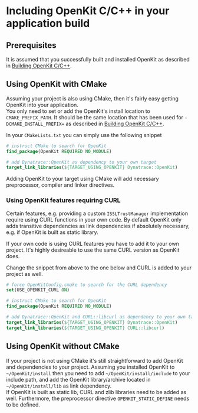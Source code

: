 # Including OpenKit C/C++ in your application build

## Prerequisites

It is assumed that you successfully built and installed OpenKit as described in [Building OpenKit C/C++][building].

## Using OpenKit with CMake

Assuming your project is also using CMake, then it's fairly easy getting OpenKit into your application.  
You only need to set or add the OpenKit's install location to `CMAKE_PREFIX_PATH`. It should be the same
location that has been used for `-DCMAKE_INSTALL_PREFIX=` as described in [Building OpenKit C/C++][building].

In your `CMakeLists.txt` you can simply use the following snippet
```cmake
# instruct CMake to search for OpenKit
find_package(OpenKit REQUIRED NO_MODULE)

# add Dynatrace::OpenKit as dependency to your own target
target_link_libraries(${TARGET_USING_OPENKIT} Dynatrace::OpenKit)
```

Adding OpenKit to your target using CMake will add necessary preprocessor, compiler and linker
directives.

### Using OpenKit features requiring CURL

Certain features, e.g. providing a custom `ISSLTrustManager` implementation require using
CURL functions in your own code. By default OpenKit only adds transitive dependencies
as link dependencies if absolutely necessary, e.g. if OpenKit is built as static library.

If your own code is using CURL features you have to add it to your own project. It's 
highly desireable to use the same CURL version as OpenKit does.

Change the snippet from above to the one below and CURL is added to your project as well.

```cmake
# force OpenKitConfig.cmake to search for the CURL dependency
set(USE_OPENKIT_CURL ON) 

# instruct CMake to search for OpenKit
find_package(OpenKit REQUIRED NO_MODULE)

# add Dynatrace::OpenKit and CURL::libcurl as dependency to your own target
target_link_libraries(${TARGET_USING_OPENKIT} Dynatrace::OpenKit)
target_link_libraries(${TARGET_USING_OPENKIT} CURL::libcurl)
```

## Using OpenKit without CMake

If your project is not using CMake it's still straightforward to add OpenKit and dependencies to your
project. Assuming you installed OpenKit to `~/OpenKit/install` then you need to add
`~/OpenKit/install/include` to your include path, and add the OpenKit library/archive located in
`~/OpenKit/install/lib` as link dependency.  
If OpenKit is built as static lib, CURL and zlib libraries need to be added as well. Furthermore,
the preprocessor directive `OPENKIT_STATIC_DEFINE` needs to be defined.

[building]: ./docs/building-openkit.md
